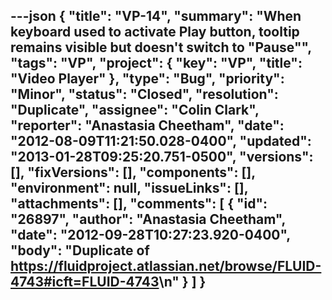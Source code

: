 ---json
{
  "title": "VP-14",
  "summary": "When keyboard used to activate Play button, tooltip remains visible but doesn't switch to \"Pause\"",
  "tags": "VP",
  "project": {
    "key": "VP",
    "title": "Video Player"
  },
  "type": "Bug",
  "priority": "Minor",
  "status": "Closed",
  "resolution": "Duplicate",
  "assignee": "Colin Clark",
  "reporter": "Anastasia Cheetham",
  "date": "2012-08-09T11:21:50.028-0400",
  "updated": "2013-01-28T09:25:20.751-0500",
  "versions": [],
  "fixVersions": [],
  "components": [],
  "environment": null,
  "issueLinks": [],
  "attachments": [],
  "comments": [
    {
      "id": "26897",
      "author": "Anastasia Cheetham",
      "date": "2012-09-28T10:27:23.920-0400",
      "body": "Duplicate of <https://fluidproject.atlassian.net/browse/FLUID-4743#icft=FLUID-4743>\n"
    }
  ]
}
---

        